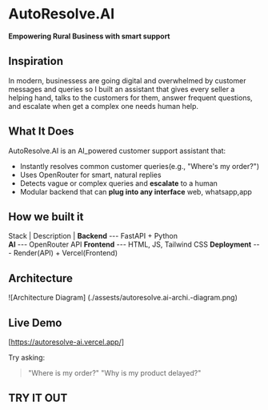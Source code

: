 # AutoResolve.AI
**Empowering Rural Business with smart support**

## Inspiration
In modern, businessess are going digital and overwhelmed by customer messages and queries so I built an assistant that gives every seller a helping hand, talks to the customers for them, answer frequent questions, and escalate when get a complex one needs human help.

## What It Does
AutoResolve.AI is an AI_powered customer support assistant that:
- Instantly resolves common customer queries(e.g., "Where's my order?")
- Uses OpenRouter for smart, natural replies
- Detects vague or complex queries and **escalate** to a human
- Modular backend that can **plug into any interface** web, whatsapp,app

## How we built it
  Stack       |  Description
              |
**Backend**     --- FastAPI + Python         
**AI**          --- OpenRouter API
**Frontend**    --- HTML, JS, Tailwind CSS
**Deployment**  --- Render(API) + Vercel(Frontend)

## Architecture 
![Architecture Diagram] (./assests/autoresolve.ai-archi.-diagram.png)


## Live Demo
[https://autoresolve-ai.vercel.app/]

Try asking:
> "Where is my order?"
> "Why is my product delayed?"

## TRY IT OUT
         